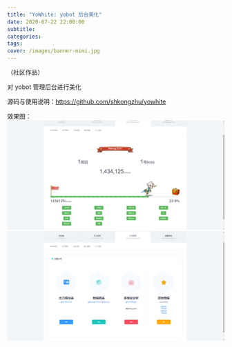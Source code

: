 ```yaml
---
title: "YoWhite: yobot 后台美化"
date: 2020-07-22 22:00:00
subtitle:
categories:
tags:
cover: /images/banner-mimi.jpg
---
```


（社区作品）

对 yobot 管理后台进行美化

源码与使用说明：<https://github.com/shkongzhu/yowhite>

效果图：
![效果图](/images/yowhite-index.png)
![效果图](/images/yowhite-stat.png)
